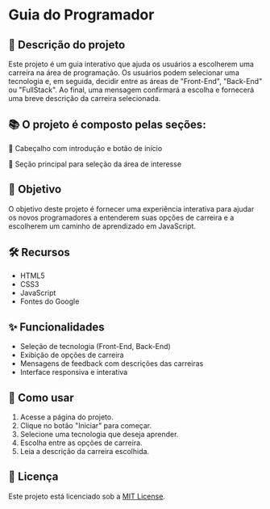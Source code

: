 
# Guia do Programador

## 🚀 Descrição do projeto
Este projeto é um guia interativo que ajuda os usuários a escolherem uma carreira na área de programação. Os usuários podem selecionar uma tecnologia e, em seguida, decidir entre as áreas de "Front-End", "Back-End" ou "FullStack". Ao final, uma mensagem confirmará a escolha e fornecerá uma breve descrição da carreira selecionada.

## 📚 O projeto é composto pelas seções: 
🔸 Cabeçalho com introdução e botão de início

🔸 Seção principal para seleção da área de interesse

## 🎯 Objetivo
O objetivo deste projeto é fornecer uma experiência interativa para ajudar os novos programadores a entenderem suas opções de carreira e a escolherem um caminho de aprendizado em JavaScript.

## 🛠️ Recursos
- HTML5
- CSS3
- JavaScript
- Fontes do Google

## ✨ Funcionalidades
- Seleção de tecnologia (Front-End, Back-End)
- Exibição de opções de carreira
- Mensagens de feedback com descrições das carreiras
- Interface responsiva e interativa

## 📝 Como usar
1. Acesse a página do projeto.
2. Clique no botão "Iniciar" para começar.
3. Selecione uma tecnologia que deseja aprender.
4. Escolha entre as opções de carreira.
5. Leia a descrição da carreira escolhida.

## 📜 Licença
Este projeto está licenciado sob a [MIT License](https://github.com/fernandatollotti/estudos-de-javascript/new/main).
